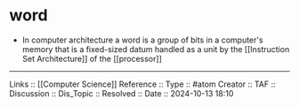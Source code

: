 # word

- In computer architecture a word is a group of bits in a computer's memory that is a fixed-sized datum handled as a unit by the [[Instruction Set Architecture]] of the [[processor]]

---
Links :: [[Computer Science]]
Reference ::
Type :: #atom
Creator ::
TAF ::
Discussion ::
Dis_Topic :: 
Resolved ::
Date :: 2024-10-13 18:10
